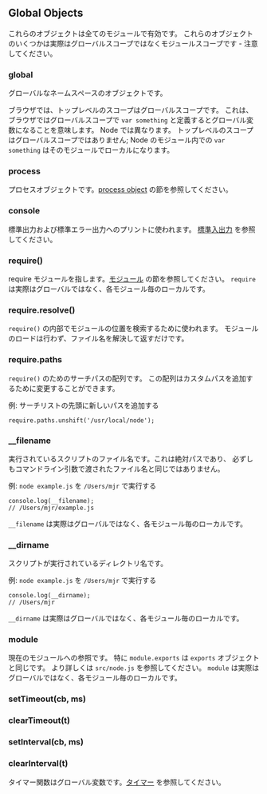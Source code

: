 ## Global Objects

<!--

These object are available in all modules. Some of these objects aren't
actually in the global scope but in the module scope - this will be noted.

-->
これらのオブジェクトは全てのモジュールで有効です。
これらのオブジェクトのいくつかは実際はグローバルスコープではなくモジュールスコープです - 注意してください。

### global

<!--

The global namespace object.

In browsers, the top-level scope is the global scope. That means that in
browsers if you're in the global scope `var something` will define a global
variable. In Node this is different. The top-level scope is not the global
scope; `var something` inside a Node module will be local to that module.

-->
グローバルなネームスペースのオブジェクトです。

ブラウザでは、トップレベルのスコープはグローバルスコープです。
これは、ブラウザではグローバルスコープで `var something` と定義するとグローバル変数になることを意味します。
Node では異なります。
トップレベルのスコープはグローバルスコープではありません;
Node のモジュール内での `var something` はそのモジュールでローカルになります。

### process

<!--

The process object. See the [process object](process.html#process) section.

-->
プロセスオブジェクトです。[process object](process.html#process) の節を参照してください。

### console

<!--

Used to print to stdout and stderr. See the [stdio](stdio.html) section.

-->
標準出力および標準エラー出力へのプリントに使われます。
[標準入出力](stdio.html) を参照してください。

### require()

<!--

To require modules. See the [Modules](modules.html#modules) section.
`require` isn't actually a global but rather local to each module.

-->
require モジュールを指します。[モジュール](modules.html#modules) の節を参照してください。
`require` は実際はグローバルではなく、各モジュール毎のローカルです。

### require.resolve()

<!--

Use the internal `require()` machinery to look up the location of a module,
but rather than loading the module, just return the resolved filename.

-->
`require()` の内部でモジュールの位置を検索するために使われます。
モジュールのロードは行わず、ファイル名を解決して返すだけです。

### require.paths

<!--

An array of search paths for `require()`.  This array can be modified to add
custom paths.

-->
`require()` のためのサーチパスの配列です。
この配列はカスタムパスを追加するために変更することができます。

<!--

Example: add a new path to the beginning of the search list

-->
例: サーチリストの先頭に新しいパスを追加する

    require.paths.unshift('/usr/local/node');


### __filename

<!--

The filename of the script being executed.  This is the absolute path, and not necessarily
the same filename passed in as a command line argument.

-->
実行されているスクリプトのファイル名です。これは絶対パスであり、
必ずしもコマンドライン引数で渡されたファイル名と同じではありません。

<!--

Example: running `node example.js` from `/Users/mjr`

-->
例: `node example.js` を `/Users/mjr` で実行する

    console.log(__filename);
    // /Users/mjr/example.js

<!--

`__filename` isn't actually a global but rather local to each module.

-->
`__filename` は実際はグローバルではなく、各モジュール毎のローカルです。

### __dirname

<!--

The dirname of the script being executed.

-->
スクリプトが実行されているディレクトリ名です。

<!--

Example: running `node example.js` from `/Users/mjr`

-->
例: `node example.js` を `/Users/mjr` で実行する

    console.log(__dirname);
    // /Users/mjr

<!--

`__dirname` isn't actually a global but rather local to each module.

-->
`__dirname` は実際はグローバルではなく、各モジュール毎のローカルです。


### module

<!--

A reference to the current module. In particular
`module.exports` is the same as the `exports` object. See `src/node.js`
for more information.
`module` isn't actually a global but rather local to each module.

-->
現在のモジュールへの参照です。
特に `module.exports` は `exports` オブジェクトと同じです。
より詳しくは `src/node.js` を参照してください。
`module` は実際はグローバルではなく、各モジュール毎のローカルです。

### setTimeout(cb, ms)
### clearTimeout(t)
### setInterval(cb, ms)
### clearInterval(t)

<!--

The timer functions are global variables. See the [timers](timers.html) section.
-->
タイマー関数はグローバル変数です。[タイマー](timers.html) を参照してください。
